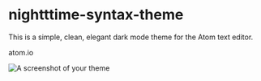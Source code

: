 # nightttime-syntax-theme

This is a simple, clean, elegant dark mode theme for the Atom text editor.

atom.io

![A screenshot of your theme](https://f.cloud.github.com/assets/69169/2289498/4c3cb0ec-a009-11e3-8dbd-077ee11741e5.gif)
